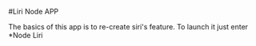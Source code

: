 #Liri Node APP

The basics of this app is to re-create siri's feature.
To launch it just enter \*Node Liri <command> <title>
Current available commands are "spotify-this-song", "movie-this","concert-this" followed by the title or name of the item you want to find
